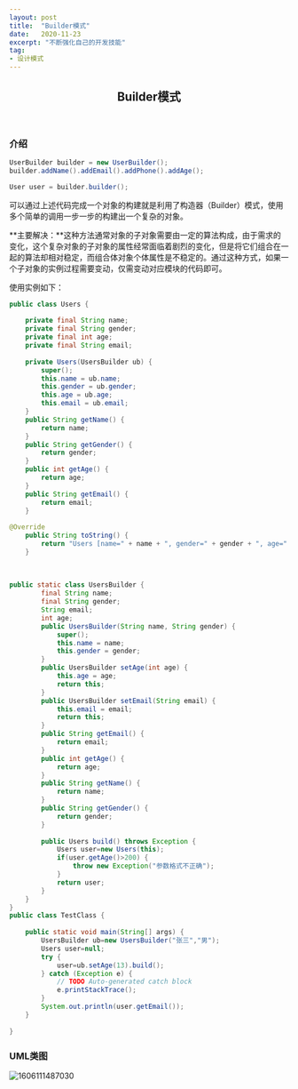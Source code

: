 ```yaml
---
layout: post
title:  "Builder模式"
date:   2020-11-23
excerpt: "不断强化自己的开发技能"
tag:
- 设计模式
---
```




<center><H2><b> Builder模式 </b></H2></center><br>

### 介绍

```java
UserBuilder builder = new UserBuilder();
builder.addName().addEmail().addPhone().addAge();

User user = builder.builder();
```

可以通过上述代码完成一个对象的构建就是利用了构造器（Builder）模式，使用多个简单的调用一步一步的构建出一个复杂的对象。



**主要解决：**这种方法通常对象的子对象需要由一定的算法构成，由于需求的变化，这个复杂对象的子对象的属性经常面临着剧烈的变化，但是将它们组合在一起的算法却相对稳定，而组合体对象个体属性是不稳定的。通过这种方式，如果一个子对象的实例过程需要变动，仅需变动对应模块的代码即可。



使用实例如下：

```java
public class Users {
 
	private final String name;
	private final String gender;
	private final int age;
	private final String email;
	
	private Users(UsersBuilder ub) {
		super();
		this.name = ub.name;
		this.gender = ub.gender;
		this.age = ub.age;
		this.email = ub.email;
	}
	public String getName() {
		return name;
	}
	public String getGender() {
		return gender;
	}
	public int getAge() {
		return age;
	}
	public String getEmail() {
		return email;
	}
 
@Override
	public String toString() {
		return "Users [name=" + name + ", gender=" + gender + ", age=" + age + ", email=" + email + "]";
	}
 
 
 
public static class UsersBuilder {
		final String name;
		final String gender;
		String email;
		int age;
		public UsersBuilder(String name, String gender) {
			super();
			this.name = name;
			this.gender = gender;
		}
		public UsersBuilder setAge(int age) {
			this.age = age;
			return this;
		}
		public UsersBuilder setEmail(String email) {
			this.email = email;
			return this;
		}
		public String getEmail() {
			return email;
		}
		public int getAge() {
			return age;
		}
		public String getName() {
			return name;
		}
		public String getGender() {
			return gender;
		}
		
		public Users build() throws Exception {
			Users user=new Users(this);
			if(user.getAge()>200) {
				throw new Exception("参数格式不正确");
			}
			return user;
		}
	}
}
public class TestClass {
 
	public static void main(String[] args) {
		UsersBuilder ub=new UsersBuilder("张三","男");
		Users user=null;
		try {
			user=ub.setAge(13).build();
		} catch (Exception e) {
			// TODO Auto-generated catch block
			e.printStackTrace();
		}
		System.out.println(user.getEmail());
	}
 
}
```



### UML类图

![1606111487030](https://blog.maplestory.work/images/post_image/2020-11-23-Builder模式.assets/1606111487030.png)

